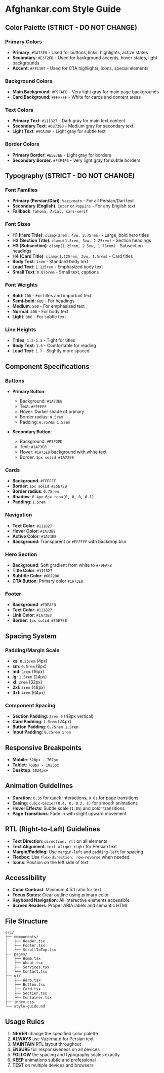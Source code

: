 # Afghankar.com Style Guide

## Color Palette (STRICT - DO NOT CHANGE)

### Primary Colors
- **Primary**: `#1A73E8` - Used for buttons, links, highlights, active states
- **Secondary**: `#E3F2FD` - Used for background accents, hover states, light backgrounds
- **Accent**: `#FFC107` - Used for CTA highlights, icons, special elements

### Background Colors
- **Main Background**: `#F9FAFB` - Very light gray for main page backgrounds
- **Card Background**: `#FFFFFF` - White for cards and content areas

### Text Colors
- **Primary Text**: `#111827` - Dark gray for main text content
- **Secondary Text**: `#6B7280` - Medium gray for secondary text
- **Light Text**: `#9CA3AF` - Light gray for subtle text

### Border Colors
- **Primary Border**: `#E5E7EB` - Light gray for borders
- **Secondary Border**: `#F3F4F6` - Very light gray for subtle borders

## Typography (STRICT - DO NOT CHANGE)

### Font Families
- **Primary (Persian/Dari)**: `Vazirmatn` - For all Persian/Dari text
- **Secondary (English)**: `Inter` or `Poppins` - For any English text
- **Fallback**: `Tahoma, Arial, sans-serif`

### Font Sizes
- **H1 (Hero Title)**: `clamp(2rem, 4vw, 2.75rem)` - Large, bold hero titles
- **H2 (Section Title)**: `clamp(1.5rem, 3vw, 2.25rem)` - Section headings
- **H3 (Subsection)**: `clamp(1.25rem, 2.5vw, 1.75rem)` - Subsection headings
- **H4 (Card Title)**: `clamp(1.125rem, 2vw, 1.5rem)` - Card titles
- **Body Text**: `1rem` - Standard body text
- **Lead Text**: `1.125rem` - Emphasized body text
- **Small Text**: `0.875rem` - Small text, captions

### Font Weights
- **Bold**: `700` - For titles and important text
- **Semi-bold**: `600` - For headings
- **Medium**: `500` - For emphasized text
- **Normal**: `400` - For body text
- **Light**: `300` - For subtle text

### Line Heights
- **Titles**: `1.2-1.3` - Tight for titles
- **Body Text**: `1.6` - Comfortable for reading
- **Lead Text**: `1.7` - Slightly more spaced

## Component Specifications

### Buttons
- **Primary Button**: 
  - Background: `#1A73E8`
  - Text: `#FFFFFF`
  - Hover: Darker shade of primary
  - Border radius: `0.5rem`
  - Padding: `0.75rem 1.5rem`

- **Secondary Button**:
  - Background: `#E3F2FD`
  - Text: `#1A73E8`
  - Hover: `#1A73E8` background with white text
  - Border: `1px solid #1A73E8`

### Cards
- **Background**: `#FFFFFF`
- **Border**: `1px solid #E5E7EB`
- **Border radius**: `0.75rem`
- **Shadow**: `0 4px 6px rgba(0, 0, 0, 0.1)`
- **Padding**: `1.5rem`

### Navigation
- **Text Color**: `#111827`
- **Hover Color**: `#1A73E8`
- **Active Color**: `#1A73E8`
- **Background**: Transparent or `#FFFFFF` with backdrop blur

### Hero Section
- **Background**: Soft gradient from white to `#F9FAFB`
- **Title Color**: `#111827`
- **Subtitle Color**: `#6B7280`
- **CTA Button**: Primary color `#1A73E8`

### Footer
- **Background**: `#F9FAFB`
- **Text Color**: `#111827`
- **Link Color**: `#1A73E8`
- **Border**: `1px solid #E5E7EB`

## Spacing System

### Padding/Margin Scale
- **xs**: `0.25rem` (4px)
- **sm**: `0.5rem` (8px)
- **md**: `1rem` (16px)
- **lg**: `1.5rem` (24px)
- **xl**: `2rem` (32px)
- **2xl**: `3rem` (48px)
- **3xl**: `4rem` (64px)

### Component Spacing
- **Section Padding**: `3rem 0` (48px vertical)
- **Card Padding**: `1.5rem` (24px)
- **Button Padding**: `0.75rem 1.5rem`
- **Input Padding**: `0.75rem 1rem`

## Responsive Breakpoints

- **Mobile**: `320px - 767px`
- **Tablet**: `768px - 1023px`
- **Desktop**: `1024px+`

## Animation Guidelines

- **Duration**: `0.3s` for quick interactions, `0.6s` for page transitions
- **Easing**: `cubic-bezier(0.4, 0, 0.2, 1)` for smooth animations
- **Hover Effects**: Subtle scale (`1.05`) and color transitions
- **Page Transitions**: Fade in with slight upward movement

## RTL (Right-to-Left) Guidelines

- **Text Direction**: `direction: rtl` on all elements
- **Text Alignment**: `text-align: right` for Persian text
- **Margin/Padding**: Use `margin-left` and `padding-left` for spacing
- **Flexbox**: Use `flex-direction: row-reverse` when needed
- **Icons**: Position on the left side of text

## Accessibility

- **Color Contrast**: Minimum 4.5:1 ratio for text
- **Focus States**: Clear outline using primary color
- **Keyboard Navigation**: All interactive elements accessible
- **Screen Readers**: Proper ARIA labels and semantic HTML

## File Structure

```
src/
├── components/
│   ├── Header.tsx
│   ├── Footer.tsx
│   └── ScrollToTop.tsx
├── pages/
│   ├── Home.tsx
│   ├── About.tsx
│   ├── Services.tsx
│   └── Contact.tsx
├── ui/
│   ├── Hero.tsx
│   ├── Button.tsx
│   ├── Card.tsx
│   ├── Section.tsx
│   └── Container.tsx
├── index.css
└── style-guide.md
```

## Usage Rules

1. **NEVER** change the specified color palette
2. **ALWAYS** use Vazirmatn for Persian text
3. **MAINTAIN** RTL layout throughout
4. **ENSURE** full responsiveness on all devices
5. **FOLLOW** the spacing and typography scales exactly
6. **KEEP** animations subtle and professional
7. **TEST** on multiple devices and browsers


